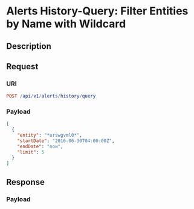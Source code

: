 # Alerts History-Query: Filter Entities by Name with Wildcard

## Description

## Request

### URI

```elm
POST /api/v1/alerts/history/query
```

### Payload

```json
[
  {
    "entity": "*urswgvml0*",
    "startDate": "2016-06-30T04:00:00Z",
    "endDate": "now",
    "limit": 5
  }
]
```

## Response

### Payload